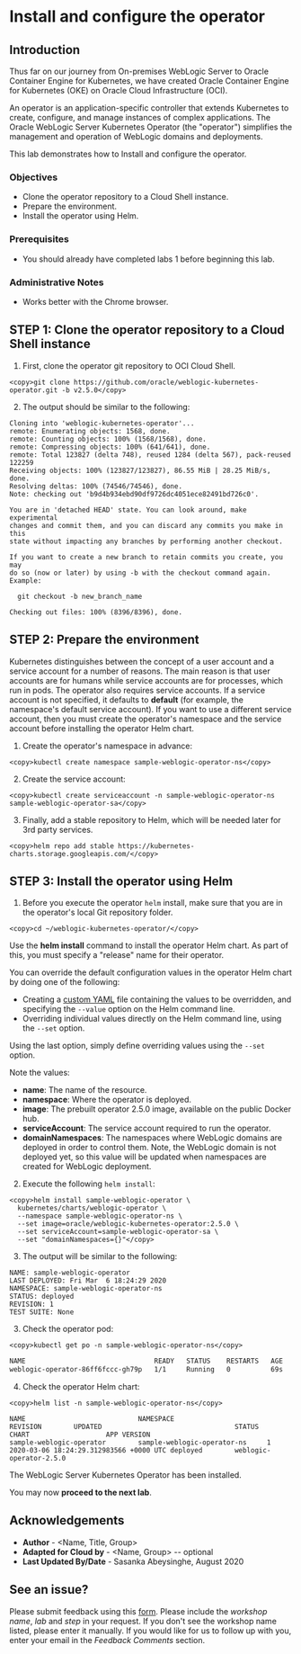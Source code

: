 # Install and configure the operator  ###


## Introduction

Thus far on our journey from On-premises WebLogic Server to Oracle Container Engine for Kubernetes, we have created Oracle Container Engine for Kubernetes (OKE) on Oracle Cloud Infrastructure (OCI).

An operator is an application-specific controller that extends Kubernetes to create, configure, and manage instances of complex applications. The Oracle WebLogic Server Kubernetes Operator (the "operator") simplifies the management and operation of WebLogic domains and deployments.

This lab demonstrates how to Install and configure the operator.

### Objectives
- Clone the operator repository to a Cloud Shell instance.
- Prepare the environment.
- Install the operator using Helm.


### Prerequisites

- You should already have completed labs 1 before beginning this lab.

### Administrative Notes
- Works better with the Chrome browser.

## **STEP 1**: Clone the operator repository to a Cloud Shell instance  

1.  First, clone the operator git repository to OCI Cloud Shell.
  ```
  <copy>git clone https://github.com/oracle/weblogic-kubernetes-operator.git -b v2.5.0</copy>
  ```
2.  The output should be similar to the following:
  ```
  Cloning into 'weblogic-kubernetes-operator'...
  remote: Enumerating objects: 1568, done.
  remote: Counting objects: 100% (1568/1568), done.
  remote: Compressing objects: 100% (641/641), done.
  remote: Total 123827 (delta 748), reused 1284 (delta 567), pack-reused 122259
  Receiving objects: 100% (123827/123827), 86.55 MiB | 28.25 MiB/s, done.
  Resolving deltas: 100% (74546/74546), done.
  Note: checking out 'b9d4b934ebd90df9726dc4051ece82491bd726c0'.

  You are in 'detached HEAD' state. You can look around, make experimental
  changes and commit them, and you can discard any commits you make in this
  state without impacting any branches by performing another checkout.

  If you want to create a new branch to retain commits you create, you may
  do so (now or later) by using -b with the checkout command again. Example:

    git checkout -b new_branch_name

  Checking out files: 100% (8396/8396), done.
  ```
## **STEP 2**: Prepare the environment 
Kubernetes distinguishes between the concept of a user account and a service account for a number of reasons. The main reason is that user accounts are for humans while service accounts are for processes, which run in pods. The operator also requires service accounts.  If a service account is not specified, it defaults to **default** (for example, the namespace's default service account). If you want to use a different service account, then you must create the operator's namespace and the service account before installing the operator Helm chart.

1.  Create the operator's namespace in advance:
  ```
  <copy>kubectl create namespace sample-weblogic-operator-ns</copy>
  ```
2.  Create the service account:
  ```
  <copy>kubectl create serviceaccount -n sample-weblogic-operator-ns sample-weblogic-operator-sa</copy>
  ```
3.  Finally, add a stable repository to Helm, which will be needed later for 3rd party services.
  ```
  <copy>helm repo add stable https://kubernetes-charts.storage.googleapis.com/</copy>
  ```
## **STEP 3**: Install the operator using Helm 
1.  Before you execute the operator `helm` install, make sure that you are in the operator's local Git repository folder.
  ```
  <copy>cd ~/weblogic-kubernetes-operator/</copy>
  ```
Use the **helm install** command to install the operator Helm chart. As part of this, you must specify a "release" name for their operator.

You can override the default configuration values in the operator Helm chart by doing one of the following:

- Creating a [custom YAML](https://github.com/oracle/weblogic-kubernetes-operator/blob/v2.5.0/kubernetes/charts/weblogic-operator/values.yaml) file containing the values to be overridden, and specifying the `--value` option on the Helm command line.
- Overriding individual values directly on the Helm command line, using the `--set` option.

Using the last option, simply define overriding values using the `--set` option.

Note the values:

- **name**: The name of the resource.
- **namespace**: Where the operator is deployed.
- **image**: The prebuilt operator 2.5.0 image, available on the public Docker hub.
- **serviceAccount**: The service account required to run the operator.
- **domainNamespaces**: The namespaces where WebLogic domains are deployed in order to control them. Note, the WebLogic domain is not deployed yet, so this value will be updated when namespaces are created for WebLogic deployment.

2.  Execute the following `helm install`:
  ```
  <copy>helm install sample-weblogic-operator \
    kubernetes/charts/weblogic-operator \
    --namespace sample-weblogic-operator-ns \
    --set image=oracle/weblogic-kubernetes-operator:2.5.0 \
    --set serviceAccount=sample-weblogic-operator-sa \
    --set "domainNamespaces={}"</copy>
  ```
3.  The output will be similar to the following:
  ```
  NAME: sample-weblogic-operator
  LAST DEPLOYED: Fri Mar  6 18:24:29 2020
  NAMESPACE: sample-weblogic-operator-ns
  STATUS: deployed
  REVISION: 1
  TEST SUITE: None
  ```
3.  Check the operator pod:
  ```
  <copy>kubectl get po -n sample-weblogic-operator-ns</copy>
  ```
  ```bash
  NAME                                READY   STATUS    RESTARTS   AGE
  weblogic-operator-86ff6fccc-gh79p   1/1     Running   0          69s
  ```
4.  Check the operator Helm chart:
  ```
  <copy>helm list -n sample-weblogic-operator-ns</copy>
  ```
  ```
  NAME                            NAMESPACE                       REVISION        UPDATED                                 STATUS          CHART                   APP VERSION
  sample-weblogic-operator        sample-weblogic-operator-ns     1               2020-03-06 18:24:29.312983566 +0000 UTC deployed        weblogic-operator-2.5.0
  ```

The WebLogic Server Kubernetes Operator has been installed. 

You may now **proceed to the next lab**.

## Acknowledgements
* **Author** - <Name, Title, Group>
* **Adapted for Cloud by** -  <Name, Group> -- optional
* **Last Updated By/Date** - Sasanka Abeysinghe, August 2020

## See an issue?
Please submit feedback using this [form](https://apexapps.oracle.com/pls/apex/f?p=133:1:::::P1_FEEDBACK:1). Please include the *workshop name*, *lab* and *step* in your request.  If you don't see the workshop name listed, please enter it manually. If you would like for us to follow up with you, enter your email in the *Feedback Comments* section.